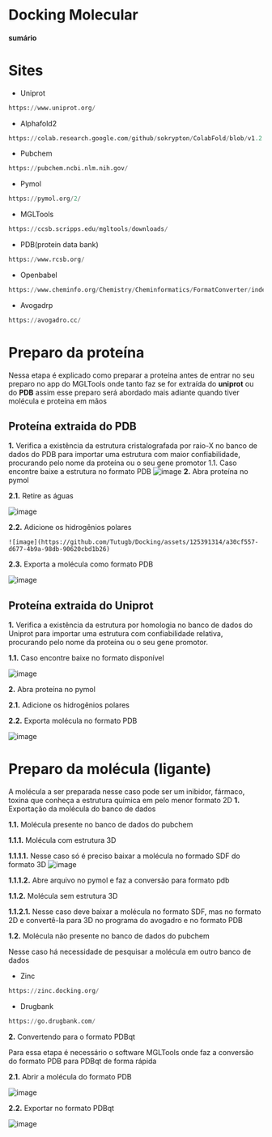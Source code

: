 # Docking Molecular
#### sumário
# Sites
* Uniprot
```python
https://www.uniprot.org/
```
* Alphafold2
```python
https://colab.research.google.com/github/sokrypton/ColabFold/blob/v1.2.0/AlphaFold2.ipynb
```
* Pubchem
```python
https://pubchem.ncbi.nlm.nih.gov/
```
* Pymol
```python
https://pymol.org/2/
```
* MGLTools
```python
https://ccsb.scripps.edu/mgltools/downloads/
```
* PDB(protein data bank)
```python
https://www.rcsb.org/
```
* Openbabel
```python
https://www.cheminfo.org/Chemistry/Cheminformatics/FormatConverter/index.html
```
* Avogadrp
```python
https://avogadro.cc/
```
# Preparo da proteína
Nessa etapa é explicado como preparar a proteína antes de entrar no seu preparo no app do MGLTools onde tanto faz se for extraída do **uniprot** ou do **PDB** assim esse preparo será abordado mais adiante quando tiver molécula e proteína em mãos 
## Proteína extraida do PDB
****1**.** Verifica a existência da estrutura cristalografada por raio-X no banco de dados do PDB para importar uma estrutura com maior confiabilidade, procurando pelo nome da proteína ou o seu gene promotor
   1.1. Caso encontre baixe a estrutura no formato PDB
   ![image](https://github.com/Tutugb/Docking/assets/125391314/157f7b7f-921b-4ce1-9908-6fb09061f193)
****2**.** Abra proteína no pymol

**2.1.** Retire as águas
   
![image](https://github.com/Tutugb/Docking/assets/125391314/3694eb9e-b237-4190-a4d7-4f8e25a35d37)

   **2.2.** Adicione os hidrogênios polares

    ![image](https://github.com/Tutugb/Docking/assets/125391314/a30cf557-d677-4b9a-98db-90620cbd1b26)

   **2.3.** Exporta a molécula como formato PDB

   ![image](https://github.com/Tutugb/Docking/assets/125391314/dd0585db-f25a-4f8c-be86-965cc83e3499)
## Proteína extraida do Uniprot
**1.**  Verifica a existência da estrutura por homologia no banco de dados do Uniprot para importar uma estrutura com confiabilidade relativa, procurando pelo nome da proteína ou o seu gene promotor.


**1.1.** Caso encontre baixe no formato disponível

![image](https://github.com/Tutugb/Docking/assets/125391314/a72ab6c7-0ef7-4081-ba4e-6956900fa823)
    

**2.** Abra proteína no pymol


  **2.1.** Adicione os hidrogênios polares
  
  
  **2.2.** Exporta molécula no formato PDB
  
  ![image](https://github.com/Tutugb/Docking/assets/125391314/928a5bfd-ab69-4f97-8517-8aa097aeefc4)

# Preparo da molécula (ligante)
A molécula a ser preparada nesse caso pode ser um inibidor, fármaco, toxina que conheça a estrutura química em pelo menor formato 2D
**1.** Exportação da molécula do banco de dados

**1.1.** Molécula presente no banco de dados do pubchem
   
**1.1.1.** Molécula com estrutura 3D
      
**1.1.1.1.** Nesse caso só é preciso baixar a molécula no formado SDF do formato 3D
   ![image](https://github.com/Tutugb/Docking/assets/125391314/5fb78c6b-0942-4e60-8773-5fda1eae083f)
   
**1.1.1.2.** Abre arquivo no pymol e faz a conversão para formato pdb
   
   **1.1.2.** Molécula sem estrutura 3D
   
   **1.1.2.1.** Nesse caso deve baixar a molécula no formato SDF, mas no formato 2D e convertê-la para 3D no programa do avogadro e no formato PDB
    
   **1.2.** Molécula não presente no banco de dados do pubchem

Nesse caso há necessidade de pesquisar a molécula em outro banco de dados

* Zinc
```python
https://zinc.docking.org/
```
* Drugbank
```python
https://go.drugbank.com/
```
**2.** Convertendo para o formato PDBqt

Para essa etapa é necessário o software MGLTools onde faz a conversão do formato PDB para PDBqt de forma rápida

**2.1.** Abrir a molécula do formato PDB

![image](https://github.com/Tutugb/Docking/assets/125391314/ed3cd015-bf33-41d7-84e6-d182437334bd)

**2.2.** Exportar no formato PDBqt

![image](https://github.com/Tutugb/Docking/assets/125391314/f63dc7d6-7bd6-4a82-bf78-57e2772292b1)


